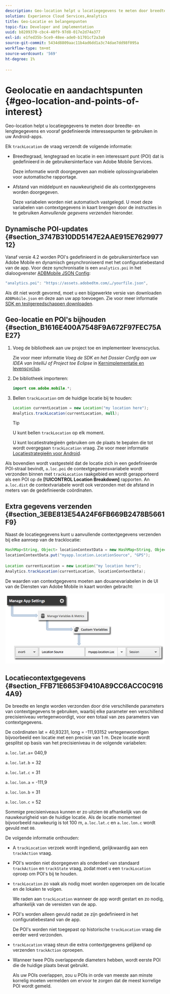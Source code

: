 ```yaml
---
description: Geo-location helpt u locatiegegevens te meten door breedte- en lengtegegevens en vooraf gedefinieerde interessepunten te gebruiken in uw Android-apps.
solution: Experience Cloud Services,Analytics
title: Geo-Locatie en belangenpunten
topic-fix: Developer and implementation
uuid: b8209370-cbc4-40f9-97d8-017e2d74a377
exl-id: e1fed35b-5ce9-48ee-ade0-b1701cf2a3a9
source-git-commit: 5434d8809aac11b4ad6dd1a3c74dae7dd98f095a
workflow-type: tm+mt
source-wordcount: '569'
ht-degree: 1%

---
```


# Geolocatie en aandachtspunten {#geo-location-and-points-of-interest}

Geo-location helpt u locatiegegevens te meten door breedte- en lengtegegevens en vooraf gedefinieerde interessepunten te gebruiken in uw Android-apps.

Elk `trackLocation` de vraag verzendt de volgende informatie:

* Breedtegraad, lengtegraad en locatie in een interessant punt (POI) dat is gedefinieerd in de gebruikersinterface van Adobe Mobile Services.

   Deze informatie wordt doorgegeven aan mobiele oplossingvariabelen voor automatische rapportage.

* Afstand van middelpunt en nauwkeurigheid die als contextgegevens worden doorgegeven.

   Deze variabelen worden niet automatisch vastgelegd. U moet deze variabelen van contextgegevens in kaart brengen door de instructies in te gebruiken *Aanvullende gegevens verzenden* hieronder.

## Dynamische POI-updates {#section_3747B310DD5147E2AAE915E762997712}

Vanaf versie 4.2 worden POI&#39;s gedefinieerd in de gebruikersinterface van Adobe Mobile en dynamisch gesynchroniseerd met het configuratiebestand van de app. Voor deze synchronisatie is een `analytics.poi` in het dialoogvenster [ADBMobile JSON Config](/help/android/configuration/json-config/json-config.md):

```js
"analytics.poi": "https://assets.adobedtm.com/…/yourfile.json",
```

Als dit niet wordt gevormd, moet u een bijgewerkte versie van downloaden `ADBMobile.json` en deze aan uw app toevoegen. Zie voor meer informatie [SDK en testgereedschappen downloaden](/help/android/getting-started/requirements.md).

## Geo-locatie en POI&#39;s bijhouden {#section_B1616E400A7548F9A672F97FEC75AE27}

1. Voeg de bibliotheek aan uw project toe en implementeer levenscyclus.

   Zie voor meer informatie *Voeg de SDK en het Dossier Config aan uw IDEA van IntelliJ of Project toe Eclipse* in [Kernimplementatie en levenscyclus](/help/android/getting-started/dev-qs.md).

1. De bibliotheek importeren:

   ```java
   import com.adobe.mobile.*;
   ```

1. Bellen `trackLocation` om de huidige locatie bij te houden:

   ```java
   Location currentLocation = new Location("my location here"); 
   Analytics.trackLocation(currentLocation, null);
   ```

   >[!TIP]
   >
   >U kunt bellen `trackLocation` op elk moment.

   U kunt locatiestrategieën gebruiken om de plaats te bepalen die tot wordt overgegaan `trackLocation` vraag. Zie voor meer informatie [Locatiestrategieën voor Android](https://developer.android.com/guide/topics/location/strategies.html).

Als bovendien wordt vastgesteld dat de locatie zich in een gedefinieerde POI-straal bevindt, `a.loc.poi` de contextgegevensvariabele wordt verzonden binnen met `trackLocation` raakgebied en wordt gerapporteerd als een POI op de **[!UICONTROL Location Breakdown]** rapporten. An `a.loc.dist` de contextvariabele wordt ook verzonden met de afstand in meters van de gedefinieerde coördinaten.

## Extra gegevens verzenden {#section_3EBE813E54A24F6FB669B2478B5661F9}

Naast de locatiegegevens kunt u aanvullende contextgegevens verzenden bij elke aanroep van de tracklocatie:

```java
HashMap<String, Object> locationContextData = new HashMap<String, Object>(); 
locationContextData.put("myapp.location.LocationSource", "GPS"); 
 
Location currentLocation = new Location("my location here"); 
Analytics.trackLocation(currentLocation, locationContextData);
```

De waarden van contextgegevens moeten aan douanevariabelen in de UI van de Diensten van Adobe Mobile in kaart worden gebracht:

![](assets/map-location-context-data.png)

## Locatiecontextgegevens {#section_FFB71E6653F9410A89CC6ACC0C9164A9}

De breedte en lengte worden verzonden door drie verschillende parameters van contextgegevens te gebruiken, waarbij elke parameter een verschillend precisieniveau vertegenwoordigt, voor een totaal van zes parameters van contextgegevens.

De coördinaten lat = 40,93231, long = -111,93152 vertegenwoordigen bijvoorbeeld een locatie met een precisie van 1 m. Deze locatie wordt gesplitst op basis van het precisieniveau in de volgende variabelen:

`a.loc.lat.a`= 040,9

`a.loc.lat.b` = 32

`a.loc.lat.c` = 31

`a.loc.lon.a` = -111,9

`a.loc.lon.b` = 31

`a.loc.lon.c` = 52

Sommige precisieniveaus kunnen er zo uitzien `00` afhankelijk van de nauwkeurigheid van de huidige locatie. Als de locatie momenteel bijvoorbeeld nauwkeurig is tot 100 m, `a.loc.lat.c` en `a.loc.lon.c` wordt gevuld met `00`.

De volgende informatie onthouden:

* A `trackLocation` verzoek wordt ingediend, gelijkwaardig aan een `trackAction` vraag.

* POI&#39;s worden niet doorgegeven als onderdeel van standaard `trackAction` en `trackState` vraag, zodat moet u een `trackLocation` oproep om POI&#39;s bij te houden.

* `trackLocation` zo vaak als nodig moet worden opgeroepen om de locatie en de lokalen te volgen.

   We raden aan `trackLocation` wanneer de app wordt gestart en zo nodig, afhankelijk van de vereisten van de app.

* POI&#39;s worden alleen gevuld nadat ze zijn gedefinieerd in het configuratiebestand van de app.

   De POI&#39;s worden niet toegepast op historische `trackLocation` vraag die eerder werd verzonden.
* `trackLocation` vraag steun die extra contextgegevens gelijkend op verzenden `trackAction` oproepen.

* Wanneer twee POIs overlappende diameters hebben, wordt eerste POI die de huidige plaats bevat gebruikt.

   Als uw POIs overlappen, zou u POIs in orde van meeste aan minste korrelig moeten vermelden om ervoor te zorgen dat de meest korrelige POI wordt gemeld.
